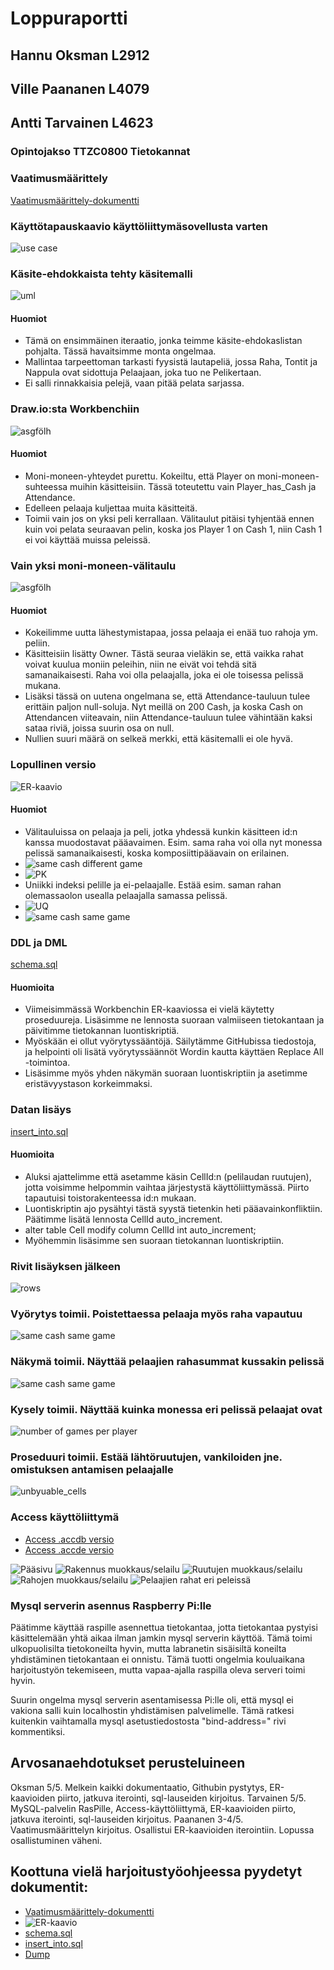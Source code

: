 # Loppuraportti

## Hannu Oksman L2912

## Ville Paananen L4079

## Antti Tarvainen L4623

### Opintojakso TTZC0800 Tietokannat

### Vaatimusmäärittely

[Vaatimusmäärittely-dokumentti](/Vaatimusmäärittely)

### Käyttötapauskaavio käyttöliittymäsovellusta varten

![use case](../Images/ttos0300_use_case.png)

### Käsite-ehdokkaista tehty käsitemalli

![uml](../Images/monopoliuml.png)

#### Huomiot
* Tämä on ensimmäinen iteraatio, jonka teimme käsite-ehdokaslistan pohjalta. Tässä havaitsimme monta ongelmaa.
* Mallintaa tarpeettoman tarkasti fyysistä lautapeliä, jossa Raha, Tontit ja Nappula ovat sidottuja Pelaajaan, joka tuo ne Pelikertaan.
* Ei salli rinnakkaisia pelejä, vaan pitää pelata sarjassa.

### Draw.io:sta Workbenchiin

![asgfölh](../Images/monopoliasgfölh.PNG)

#### Huomiot
* Moni-moneen-yhteydet purettu. Kokeiltu, että Player on moni-moneen-suhteessa muihin käsitteisiin. Tässä toteutettu vain Player_has_Cash ja Attendance.
* Edelleen pelaaja kuljettaa muita käsitteitä.
* Toimii vain jos on yksi peli kerrallaan. Välitaulut pitäisi tyhjentää ennen kuin voi pelata seuraavan pelin, koska jos Player 1 on Cash 1, niin Cash 1 ei voi käyttää muissa peleissä.

### Vain yksi moni-moneen-välitaulu

![asgfölh](../Images/monopoliumlmysql.PNG)

#### Huomiot
* Kokeilimme uutta lähestymistapaa, jossa pelaaja ei enää tuo rahoja ym. peliin.
* Käsitteisiin lisätty Owner. Tästä seuraa vieläkin se, että vaikka rahat voivat kuulua moniin peleihin, niin ne eivät voi tehdä sitä samanaikaisesti. Raha voi olla pelaajalla, joka ei ole toisessa pelissä mukana.
* Lisäksi tässä on uutena ongelmana se, että Attendance-tauluun tulee erittäin paljon null-soluja. Nyt meillä on 200 Cash, ja koska Cash on Attendancen viiteavain, niin Attendance-tauluun tulee vähintään kaksi sataa riviä, joissa suurin osa on null.
* Nullien suuri määrä on selkeä merkki, että käsitemalli ei ole hyvä.

### Lopullinen versio

![ER-kaavio](../Images/monopolifinal.PNG)

#### Huomiot
* Välitauluissa on pelaaja ja peli, jotka yhdessä kunkin käsitteen id:n kanssa muodostavat pääavaimen. Esim. sama raha voi olla nyt monessa pelissä samanaikaisesti, koska komposiittipääavain on erilainen.
* ![same cash different game](../Images/same_cash_different_game.PNG)
* ![PK](../Images/phc_pk.PNG)
* Uniikki indeksi pelille ja ei-pelaajalle. Estää esim. saman rahan olemassaolon usealla pelaajalla samassa pelissä.
* ![UQ](../Images/phc_i.PNG)
* ![same cash same game](../Images/same_cash_same_game_error.PNG)

### DDL ja DML

[schema.sql](../SQLmaterials/schema.sql)

#### Huomioita
* Viimeisimmässä Workbenchin ER-kaaviossa ei vielä käytetty proseduureja. Lisäsimme ne lennosta suoraan valmiiseen tietokantaan ja päivitimme tietokannan luontiskriptiä. 
* Myöskään ei ollut vyörytyssääntöjä. Säilytämme GitHubissa tiedostoja, ja helpointi oli lisätä vyörytyssäännöt Wordin kautta käyttäen Replace All -toimintoa.
* Lisäsimme myös yhden näkymän suoraan luontiskriptiin ja asetimme eristävyystason korkeimmaksi.

### Datan lisäys

[insert_into.sql](../SQLmaterials/insert_into.sql)

#### Huomioita
* Aluksi ajattelimme että asetamme käsin CellId:n (pelilaudan ruutujen), jotta voisimme helpommin vaihtaa järjestystä käyttöliittymässä. Piirto tapautuisi toistorakenteessa id:n mukaan.
* Luontiskriptin ajo pysähtyi tästä syystä tietenkin heti pääavainkonfliktiin. Päätimme lisätä lennosta CellId auto_increment.
* alter table Cell modify column CellId int auto_increment;
* Myöhemmin lisäsimme sen suoraan tietokannan luontiskriptiin.

### Rivit lisäyksen jälkeen

![rows](../Images/nbr_of_table_rows.PNG)

### Vyörytys toimii. Poistettaessa pelaaja myös raha vapautuu

![same cash same game](../Images/on_update_toimii.png)

### Näkymä toimii. Näyttää pelaajien rahasummat kussakin pelissä

![same cash same game](../Images/create_view.PNG)


### Kysely toimii. Näyttää kuinka monessa eri pelissä pelaajat ovat

![number of games per player](../Images/games_per_player.PNG)

### Proseduuri toimii. Estää lähtöruutujen, vankiloiden jne. omistuksen antamisen pelaajalle

![unbyuable_cells](../Images/delimiter.PNG)

### Access käyttöliittymä

* [Access .accdb versio](../SQLmaterials/Monopoliaccessdemo.accdb)
* [Access .accde versio](../SQLmaterials/Monopoliaccessdemo.accde)

![Pääsivu](../Images/AccessMain.PNG)
![Rakennus muokkaus/selailu](../Images/AccessBuildings.PNG)
![Ruutujen muokkaus/selailu](../Images/AccessCells.PNG)
![Rahojen muokkaus/selailu](../Images/AccessCash.PNG)
![Pelaajien rahat eri peleissä](../Images/AccessTotalCash.PNG)

### Mysql serverin asennus Raspberry Pi:lle

Päätimme käyttää raspille asennettua tietokantaa, jotta tietokantaa pystyisi käsittelemään yhtä aikaa ilman jamkin mysql serverin käyttöä. Tämä toimi ulkopuolisilta tietokoneilta hyvin, mutta labranetin sisäisiltä koneilta yhdistäminen tietokantaan ei onnistu. Tämä tuotti ongelmia kouluaikana harjoitustyön tekemiseen, mutta vapaa-ajalla raspilla oleva serveri toimi hyvin.

Suurin ongelma mysql serverin asentamisessa Pi:lle oli, että mysql ei vakiona salli kuin localhostin yhdistämisen palvelimelle. Tämä ratkesi kuitenkin vaihtamalla mysql asetustiedostosta "bind-address=" rivi kommentiksi.


## Arvosanaehdotukset perusteluineen

Oksman 5/5. Melkein kaikki dokumentaatio, Githubin pystytys, ER-kaavioiden piirto, jatkuva iterointi, sql-lauseiden kirjoitus.
Tarvainen 5/5. MySQL-palvelin RasPille, Access-käyttöliittymä, ER-kaavioiden piirto, jatkuva iterointi, sql-lauseiden kirjoitus.
Paananen 3-4/5. Vaatimusmäärittelyn kirjoitus. Osallistui ER-kaavioiden iterointiin. Lopussa osallistuminen väheni.


## Koottuna vielä harjoitustyöohjeessa pyydetyt dokumentit:
* [Vaatimusmäärittely-dokumentti](/Vaatimusmäärittely)
* ![ER-kaavio](../Images/monopolifinal.PNG)
* [schema.sql](../SQLmaterials/schema.sql)
* [insert_into.sql](../SQLmaterials/insert_into.sql)
* [Dump](../SQLmaterials/Dump20180411T1041.sql)
